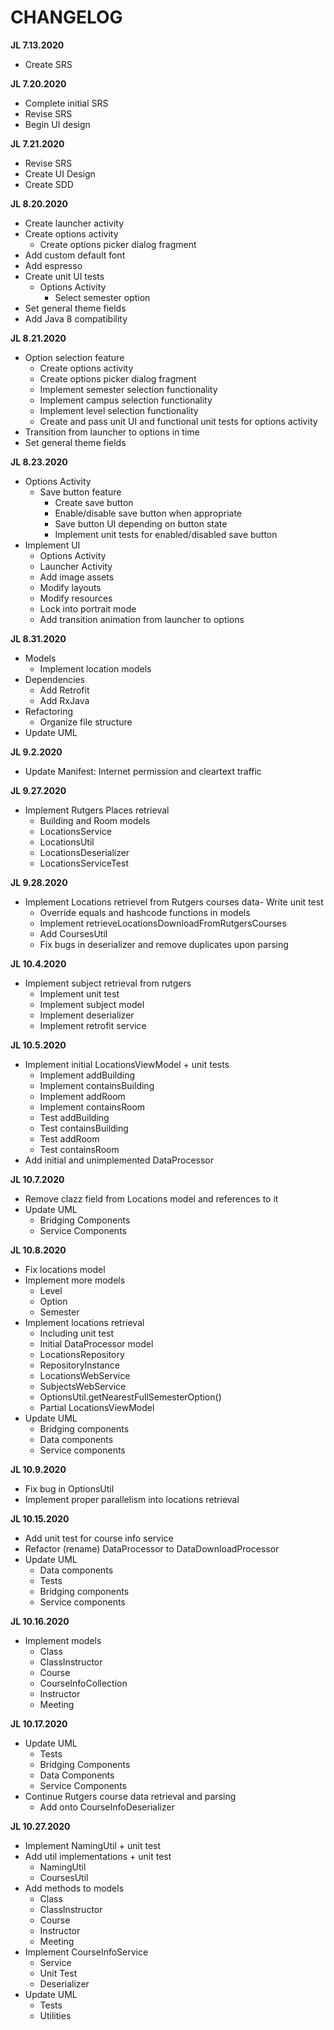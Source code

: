# CHANGELOG

__JL 7.13.2020__

- Create SRS

__JL 7.20.2020__

- Complete initial SRS
- Revise SRS
- Begin UI design

__JL 7.21.2020__

- Revise SRS
- Create UI Design
- Create SDD

__JL 8.20.2020__

- Create launcher activity
- Create options activity
    - Create options picker dialog fragment
- Add custom default font
- Add espresso
- Create unit UI tests
    - Options Activity
        - Select semester option
- Set general theme fields
- Add Java 8 compatibility

__JL 8.21.2020__

- Option selection feature
    - Create options activity
    - Create options picker dialog fragment
    - Implement semester selection functionality
    - Implement campus selection functionality
    - Implement level selection functionality
    - Create and pass unit UI and functional unit tests for options activity
- Transition from launcher to options in time
- Set general theme fields

__JL 8.23.2020__

- Options Activity
    - Save button feature
        - Create save button
        - Enable/disable save button when appropriate
        - Save button UI depending on button state
        - Implement unit tests for enabled/disabled save button
- Implement UI
    - Options Activity
    - Launcher Activity
    - Add image assets
    - Modify layouts
    - Modify resources
    - Lock into portrait mode
    - Add transition animation from launcher to options

__JL 8.31.2020__

- Models
    - Implement location models
- Dependencies
    - Add Retrofit
    - Add RxJava
- Refactoring
    - Organize file structure
- Update UML

__JL 9.2.2020__

- Update Manifest: Internet permission and cleartext traffic

__JL 9.27.2020__

- Implement Rutgers Places retrieval
    - Building and Room models
    - LocationsService
    - LocationsUtil
    - LocationsDeserializer
    - LocationsServiceTest

__JL 9.28.2020__

- Implement Locations retrievel from Rutgers courses data- Write unit test
    - Override equals and hashcode functions in models
    - Implement retrieveLocationsDownloadFromRutgersCourses
    - Add CoursesUtil
    - Fix bugs in deserializer and remove duplicates upon parsing

__JL 10.4.2020__

- Implement subject retrieval from rutgers
    - Implement unit test
    - Implement subject model
    - Implement deserializer
    - Implement retrofit service

__JL 10.5.2020__

- Implement initial LocationsViewModel + unit tests
    - Implement addBuilding
    - Implement containsBuilding
    - Implement addRoom
    - Implement containsRoom
    - Test addBuilding
    - Test containsBuilding
    - Test addRoom
    - Test containsRoom
- Add initial and unimplemented DataProcessor

__JL 10.7.2020__

- Remove clazz field from Locations model and references to it
- Update UML
    - Bridging Components
    - Service Components

__JL 10.8.2020__

- Fix locations model
- Implement more models
    - Level
    - Option
    - Semester
- Implement locations retrieval
    - Including unit test
    - Initial DataProcessor model
    - LocationsRepository
    - RepositoryInstance
    - LocationsWebService
    - SubjectsWebService
    - OptionsUtil.getNearestFullSemesterOption()
    - Partial LocationsViewModel
- Update UML
    - Bridging components
    - Data components
    - Service components

__JL 10.9.2020__

- Fix bug in OptionsUtil
- Implement proper parallelism into locations retrieval

__JL 10.15.2020__

- Add unit test for course info service
- Refactor (rename) DataProcessor to DataDownloadProcessor
- Update UML
    - Data components
    - Tests
    - Bridging components
    - Service components

__JL 10.16.2020__

- Implement models
    - Class
    - ClassInstructor
    - Course
    - CourseInfoCollection
    - Instructor
    - Meeting

__JL 10.17.2020__

- Update UML
    - Tests
    - Bridging Components
    - Data Components
    - Service Components
- Continue Rutgers course data retrieval and parsing
    - Add onto CourseInfoDeserializer

__JL 10.27.2020__

- Implement NamingUtil + unit test
- Add util implementations + unit test
    - NamingUtil
    - CoursesUtil
- Add methods to models
    - Class
    - ClassInstructor
    - Course
    - Instructor
    - Meeting
- Implement CourseInfoService
    - Service
    - Unit Test
    - Deserializer
- Update UML
    - Tests
    - Utilities
